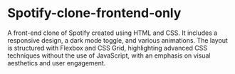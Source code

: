 # Spotify-clone-frontend-only
A front-end clone of Spotify created using HTML and CSS. It includes a responsive design, a dark mode toggle, and various animations. The layout is structured with Flexbox and CSS Grid, highlighting advanced CSS techniques without the use of JavaScript, with an emphasis on visual aesthetics and user engagement.

